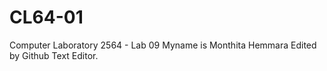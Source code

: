 # CL64-01

Computer Laboratory 2564 - Lab 09
Myname is Monthita Hemmara
Edited by Github Text Editor.

